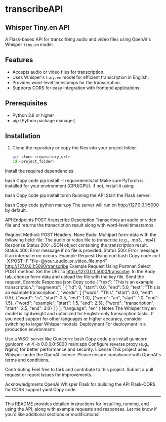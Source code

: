 # transcribeAPI

## Whisper Tiny.en API

A Flask-based API for transcribing audio and video files using OpenAI's Whisper `tiny.en` model.

## Features
- Accepts audio or video files for transcription.
- Uses Whisper's `tiny.en` model for efficient transcription in English.
- Provides word-level timestamps for the transcription.
- Supports CORS for easy integration with frontend applications.

## Prerequisites
- Python 3.8 or higher
- pip (Python package manager)

## Installation

1. Clone the repository or copy the files into your project folder.
   ```bash
   git clone <repository_url>
   cd <project_folder>
Install the required dependencies:

bash
Copy code
pip install -r requirements.txt
Make sure PyTorch is installed for your environment (CPU/GPU). If not, install it using:

bash
Copy code
pip install torch
Running the API
Start the Flask server:

bash
Copy code
python main.py
The server will run on http://127.0.0.1:5000 by default.

API Endpoints
POST /transcribe
Description
Transcribes an audio or video file and returns the transcription result along with word-level timestamps.

Request
Method: POST
Headers: None
Body: Multipart form-data with the following field:
file: The audio or video file to transcribe (e.g., .mp3, .mp4).
Response
Status 200: JSON object containing the transcription result.
Status 400: Error message if no file is provided.
Status 500: Error message if an internal error occurs.
Example Request Using curl
bash
Copy code
curl -X POST -F "file=@your_audio_or_video_file.mp4" http://127.0.0.1:5000/transcribe
Example Request Using Postman
Select POST method.
Set the URL to http://127.0.0.1:5000/transcribe.
In the Body tab, choose form-data and upload the file with the key file.
Send the request.
Example Response
json
Copy code
{
  "text": "This is an example transcription.",
  "segments": [
    {
      "id": 0,
      "start": 0.0,
      "end": 5.0,
      "text": "This is an example transcription.",
      "words": [
        {"word": "This", "start": 0.0, "end": 0.5},
        {"word": "is", "start": 0.5, "end": 1.0},
        {"word": "an", "start": 1.0, "end": 1.5},
        {"word": "example", "start": 1.5, "end": 2.5},
        {"word": "transcription", "start": 2.5, "end": 3.0}
      ]
    }
  ],
  "language": "en"
}
Notes
The Whisper tiny.en model is lightweight and optimized for English-only transcription tasks. If you need support for other languages or higher accuracy, consider switching to larger Whisper models.
Deployment
For deployment in a production environment:

Use a WSGI server like Gunicorn:
bash
Copy code
pip install gunicorn
gunicorn -w 4 -b 0.0.0.0:5000 main:app
Configure reverse proxy (e.g., Nginx) for better performance and security.
License
This project uses Whisper under the OpenAI license. Please ensure compliance with OpenAI's terms and conditions.

Contributing
Feel free to fork and contribute to this project. Submit a pull request or report issues for improvements.

Acknowledgments
OpenAI Whisper
Flask for building the API
Flask-CORS for CORS support
yaml
Copy code

---

This README provides detailed instructions for installing, running, and using the API, along with example requests and responses. Let me know if you'd like additional sections or modifications!





